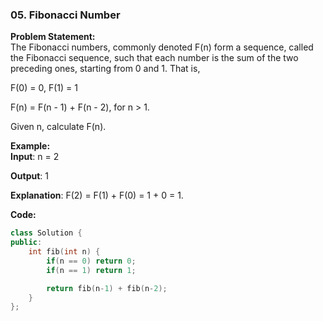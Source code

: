 ### 05. Fibonacci Number

**Problem Statement:** <br/>
The Fibonacci numbers, commonly denoted F(n) form a sequence, called the Fibonacci sequence, such that each number is the sum of the two preceding ones, starting from 0 and 1. That is,

F(0) = 0, F(1) = 1

F(n) = F(n - 1) + F(n - 2), for n > 1.

Given n, calculate F(n).

**Example:** <br/>
**Input**: n = 2

**Output**: 1

**Explanation**: F(2) = F(1) + F(0) = 1 + 0 = 1.

**Code:** 
```cpp
class Solution {
public:
    int fib(int n) {
        if(n == 0) return 0;
        if(n == 1) return 1;

        return fib(n-1) + fib(n-2);
    }
};
```